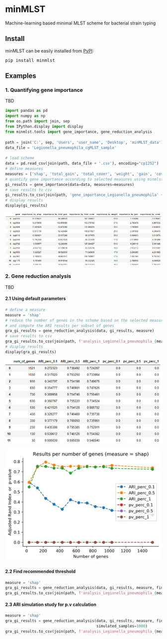 # minMLST
Machine-learning based minimal MLST scheme for bacterial strain typing



## Install

minMLST can be easily installed from [PyPI](https://pypi.org/project/minmlst):

<pre>
pip install minmlst
</pre>

## Examples
### 1. Quantifying gene importance

TBD
```python
import pandas as pd
import numpy as np
from os.path import join, sep
from IPython.display import display
from minmlst.tools import gene_importance, gene_reduction_analysis

path = join('C:', sep, 'Users', 'user_name', 'Desktop', 'minMLST_data')
data_file = 'Legionella_pneumophila_cgMLST_sample'

# load scheme
data = pd.read_csv(join(path, data_file + '.csv'), encoding="cp1252")
# define measures
measures = ['shap', 'total_gain', 'total_cover', 'weight', 'gain', 'cover']
# quantify gene importance according to selected measures using minmlst 
gi_results = gene_importance(data=data, measures=measures)
# save results to csv
gi_results.to_csv(join(path, 'gene_importance_Legionella_pneumophila' + '.csv'), index=False)
# display results
display(gi_results)
```

<p align="center">
  <img width="811" src="/docs/gene_importance_results.png" />
</p>


### 2. Gene reduction analysis

TBD
#### 2.1 Using default parameters
```python
# define a measure
measure = 'shap'
# reduce the number of genes in the scheme based on the selected measure
# and compute the ARI results per subset of genes  
gra_gi_results = gene_reduction_analysis(data, gi_results, measure)
# save results to csv
gra_gi_results.to_csv(join(path, f'analysis_Legionella_pneumophila_{measure}' + '.csv'), index=False)
# display results
display(gra_gi_results)
```

<p align="center">
  <img width="811" src="/docs/analysis_results_default.png" />
</p>

<p align="center">
  <img width="811" src="/docs/analysis_plot_default.png" />
</p>

#### 2.2 Find recommended threshold
```python
measure = 'shap'
gra_gi_results = gene_reduction_analysis(data, gi_results, measure, find_recommended_thresh=True)
gra_gi_results.to_csv(join(path, f'analysis_Legionella_pneumophila_{measure}' + '.csv'), index=False)
```

#### 2.3 ARI simulation study for p.v calculation
```python
measure = 'shap'
gra_gi_results = gene_reduction_analysis(data, gi_results, measure, find_recommended_thresh=True,
                                         simulated_samples=1000)
gra_gi_results.to_csv(join(path, f'analysis_Legionella_pneumophila_{measure}' + '.csv'), index=False)
```
